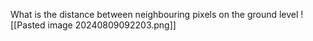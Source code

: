 What is the distance between neighbouring pixels on the ground level
![[Pasted image 20240809092203.png]]
